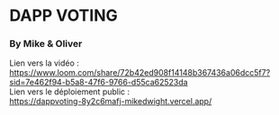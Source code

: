 # DAPP VOTING

### By Mike & Oliver

Lien vers la vidéo :  
https://www.loom.com/share/72b42ed908f14148b367436a06dcc5f7?sid=7e462f94-b5a8-47f6-9766-d55ca62523da  
Lien vers le déploiement public :  
https://dappvoting-8y2c6mafj-mikedwight.vercel.app/
